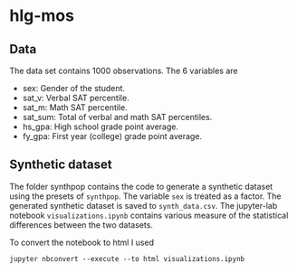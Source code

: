 # hlg-mos

## Data

The data set contains 1000 observations. The 6 variables are

* sex: Gender of the student.
* sat_v: Verbal SAT percentile.
* sat_m: Math SAT percentile.
* sat_sum: Total of verbal and math SAT percentiles.
* hs_gpa: High school grade point average.
* fy_gpa: First year (college) grade point average.

## Synthetic dataset

The folder synthpop contains the code to generate a synthetic dataset using the presets of `synthpop`. The variable `sex` is treated as a factor. The generated synthetic dataset is saved to `synth_data.csv`. The jupyter-lab notebook `visualizations.ipynb` contains various measure of the statistical differences between the two datasets.

To convert the notebook to html I used
```
jupyter nbconvert --execute --to html visualizations.ipynb
```

